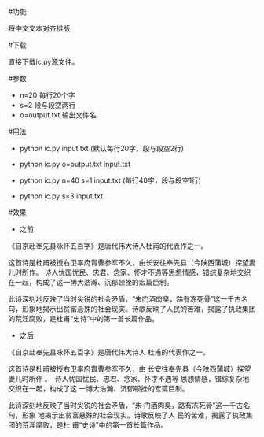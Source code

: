 #功能

 将中文文本对齐排版

#下载

直接下载ic.py源文件。

#参数
 
  - n=20  每行20个字
  - s=2   段与段空两行
  -  o=output.txt 输出文件名

#用法

 
- python ic.py input.txt  (默认每行20字，段与段空2行)

- python ic.py o=output.txt input.txt

- python ic.py n=40 s=1 input.txt (每行40字，段与段空1行)

- python ic.py s=3 input.txt

#效果


- 之前

《自京赴奉先县咏怀五百字》是唐代伟大诗人杜甫的代表作之一。

这首诗是杜甫被授右卫率府胄曹参军不久，由长安往奉先县（今陕西蒲城）探望妻儿时所作。
诗人忧国忧民、忠君、念家、怀才不遇等思想情感，错综复杂地交织在一起，构成了这一博大浩瀚、沉郁顿挫的宏篇巨制。

此诗深刻地反映了当时尖锐的社会矛盾，“朱门酒肉臭，路有冻死骨”这一千古名句，形象地揭示出贫富悬殊的社会现实。诗歌反映了人民的苦难，揭露了执政集团的荒淫腐败，是杜甫“史诗”中的第一首长篇作品。


- 之后


《自京赴奉先县咏怀五百字》是唐代伟大诗人
杜甫的代表作之一。　


这首诗是杜甫被授右卫率府胄曹参军不久，由
长安往奉先县（今陕西蒲城）探望妻儿时所作
。　诗人忧国忧民、忠君、念家、怀才不遇等
思想情感，错综复杂地交织在一起，构成了这
一博大浩瀚、沉郁顿挫的宏篇巨制。　


此诗深刻地反映了当时尖锐的社会矛盾，“朱
门酒肉臭，路有冻死骨”这一千古名句，形象
地揭示出贫富悬殊的社会现实。诗歌反映了人
民的苦难，揭露了执政集团的荒淫腐败，是杜
甫“史诗”中的第一首长篇作品。　
